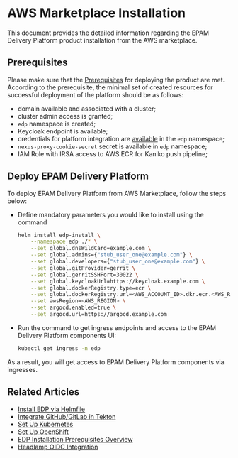 # AWS Marketplace Installation

This document provides the detailed information regarding the EPAM Delivery Platform product installation from the AWS marketplace.

## Prerequisites

Please make sure that the [Prerequisites](prerequisites.md) for deploying the product are met. According to the prerequisite, the minimal set of created resources for successful deployment of the platform should be as follows:

* domain available and associated with a cluster;
* cluster admin access is granted;
* `edp` namespace is created;
* Keycloak endpoint is available;
* credentials for platform integration are [available](./install-keycloak.md#configuration) in the `edp` namespace;
* `nexus-proxy-cookie-secret` secret is available in `edp` namespace;
* IAM Role with IRSA access to AWS ECR for Kaniko push pipeline;

## Deploy EPAM Delivery Platform

To deploy EPAM Delivery Platform from AWS Marketplace, follow the steps below:

- Define mandatory parameters you would like to install using the command

  ```bash
  helm install edp-install \
      --namespace edp ./* \
      --set global.dnsWildCard=example.com \
      --set global.admins={"stub_user_one@example.com"} \
      --set global.developers={"stub_user_one@example.com"} \
      --set global.gitProvider=gerrit \
      --set global.gerritSSHPort=30022 \
      --set global.keycloakUrl=https://keycloak.example.com \
      --set global.dockerRegistry.type=ecr \
      --set global.dockerRegistry.url=<AWS_ACCOUNT_ID>.dkr.ecr.<AWS_REGION>.amazonaws.com \
      --set awsRegion=<AWS_REGION> \
      --set argocd.enabled=true \
      --set argocd.url=https://argocd.example.com
  ```

- Run the command to get ingress endpoints and access to the EPAM Delivery Platform components UI:

  ```bash
  kubectl get ingress -n edp
  ```

As a result, you will get access to EPAM Delivery Platform components via ingresses.

## Related Articles

* [Install EDP via Helmfile](install-via-helmfile.md)
* [Integrate GitHub/GitLab in Tekton](../operator-guide/import-strategy-tekton.md)
* [Set Up Kubernetes](kubernetes-cluster-settings.md)
* [Set Up OpenShift](openshift-cluster-settings.md)
* [EDP Installation Prerequisites Overview](prerequisites.md)
* [Headlamp OIDC Integration](headlamp-oidc.md)

